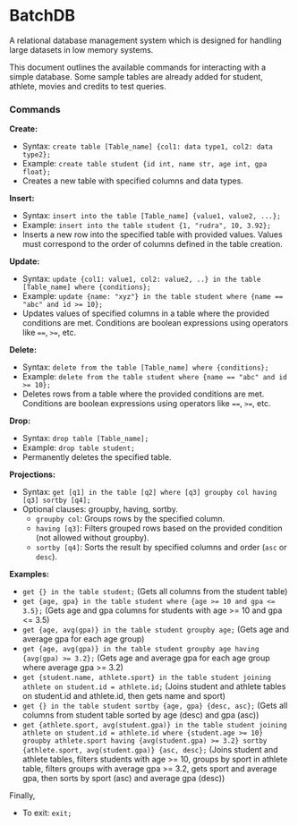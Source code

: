 # BatchDB

A relational database management system which is designed for handling large datasets in low memory systems.

This document outlines the available commands for interacting with a simple database. Some sample tables are already added for student, athlete, movies and credits to test queries.

### Commands

**Create:**

* Syntax: `create table [Table_name] {col1: data type1, col2: data type2};`
* Example: `create table student {id int, name str, age int, gpa float};`
* Creates a new table with specified columns and data types.

**Insert:**

* Syntax: `insert into the table [Table_name] {value1, value2, ...};`
* Example: `insert into the table student {1, "rudra", 10, 3.92};`
* Inserts a new row into the specified table with provided values. Values must correspond to the order of columns defined in the table creation.

**Update:**

* Syntax: `update {col1: value1, col2: value2, ..} in the table [Table_name] where {conditions};`
* Example: `update {name: "xyz"} in the table student where {name == "abc" and id >= 10};`
* Updates values of specified columns in a table where the provided conditions are met. Conditions are boolean expressions using operators like `==`, `>=`, etc.

**Delete:**

* Syntax: `delete from the table [Table_name] where {conditions};`
* Example: `delete from the table student where {name == "abc" and id >= 10};`
* Deletes rows from a table where the provided conditions are met. Conditions are boolean expressions using operators like `==`, `>=`, etc.

**Drop:**

* Syntax: `drop table [Table_name];`
* Example: `drop table student;`
* Permanently deletes the specified table.

**Projections:**

* Syntax: `get [q1] in the table [q2] where [q3] groupby col having [q3] sortby [q4];`
* Optional clauses: groupby, having, sortby.
  * `groupby col`: Groups rows by the specified column.
  * `having [q3]`: Filters grouped rows based on the provided condition (not allowed without groupby).
  * `sortby [q4]`: Sorts the result by specified columns and order (`asc` or `desc`).

**Examples:**

* `get {} in the table student;` (Gets all columns from the student table)
* `get {age, gpa} in the table student where {age >= 10 and gpa <= 3.5};` (Gets age and gpa columns for students with age >= 10 and gpa <= 3.5)
* `get {age, avg(gpa)} in the table student groupby age;` (Gets age and average gpa for each age group)
* `get {age, avg(gpa)} in the table student groupby age having {avg(gpa) >= 3.2};` (Gets age and average gpa for each age group where average gpa >= 3.2)
* `get {student.name, athlete.sport} in the table student joining athlete on student.id = athlete.id;` (Joins student and athlete tables on student.id and athlete.id, then gets name and sport)
* `get {} in the table student sortby {age, gpa} {desc, asc};` (Gets all columns from student table sorted by age (desc) and gpa (asc))
* `get {athlete.sport, avg(student.gpa)} in the table student joining athlete on student.id = athlete.id where {student.age >= 10} groupby athlete.sport having {avg(student.gpa) >= 3.2} sortby {athlete.sport, avg(student.gpa)} {asc, desc};` (Joins student and athlete tables, filters students with age >= 10, groups by sport in athlete table, filters groups with average gpa >= 3.2, gets sport and average gpa, then sorts by sport (asc) and average gpa (desc))

Finally, 

* To exit: `exit;`
